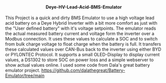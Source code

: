 <h4 style="text-align:center">Deye-HV-Lead-Acid-BMS-Emulator</h4>

This Project is a quick and dirty BMS Emulator to use a high voltage lead acid battery on a Deye Hybrid Inverter with a bit more comfort as just with the "User defined battery" with it's voltage setpoints. The emulator reads the actual measured battery current and voltage form the inverter over a Modbus connection. It uses these values to calculate a SOC and to switch from bulk charge voltage to float charge when the battery is full. It transfers these calculated values over CAN-Bus back to the inverter using either BYD or PYLONTEC Protocol. It supports a small OLED-Display to display current values, a DS1302 to store SOC on power loss and a simple webserver to show actual values online. I used some code from Dala's great battery emulator project. https://github.com/dalathegreat/Battery-Emulator/tree/main
